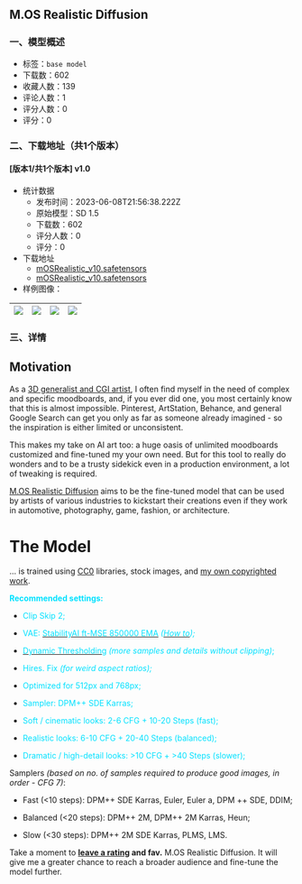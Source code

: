 ## M.OS Realistic Diffusion
### 一、模型概述

- 标签：`base model`
- 下载数：602
- 收藏人数：139
- 评论人数：1
- 评分人数：0
- 评分：0

### 二、下载地址（共1个版本）

#### [版本1/共1个版本] v1.0

- 统计数据
  - 发布时间：2023-06-08T21:56:38.222Z
  - 原始模型：SD 1.5
  - 下载数：602
  - 评分人数：0
  - 评分：0
- 下载地址
  - [mOSRealistic_v10.safetensors](https://civitai.com/api/download/models/92012?type=Model&format=SafeTensor&size=full&fp=fp16)
  - [mOSRealistic_v10.safetensors](https://civitai.com/api/download/models/92012)
- 样例图像：

| <img src="https://image.civitai.com/xG1nkqKTMzGDvpLrqFT7WA/23876d8c-104b-45f3-b139-4b9244306908/width=450/1077913.jpeg" /> | <img src="https://image.civitai.com/xG1nkqKTMzGDvpLrqFT7WA/9ee772fc-b9c4-44f4-a214-d7b1e7241713/width=450/1077911.jpeg" /> | <img src="https://image.civitai.com/xG1nkqKTMzGDvpLrqFT7WA/ca2b706e-5594-4386-976e-4affdee5be8a/width=450/1077919.jpeg" /> | <img src="https://image.civitai.com/xG1nkqKTMzGDvpLrqFT7WA/42f9c5ae-2ad4-460c-843b-b88602a2c9ad/width=450/1077912.jpeg" /> |
| ---- | ---- | ---- | ---- |


### 三、详情
<h2 id="heading-743">Motivation</h2><p>As a <a target="_blank" rel="ugc" href="https://instagram.com/mental.os">3D generalist and CGI artist</a>, I often find myself in the need of complex and specific moodboards, and, if you ever did one, you most certainly know that this is almost impossible. Pinterest, ArtStation, Behance, and general Google Search can get you only as far as someone already imagined - so the inspiration is either limited or unconsistent.</p><p>This makes my take on AI art too: a huge oasis of unlimited moodboards customized and fine-tuned my your own need. But for this tool to really do wonders and to be a trusty sidekick even in a production environment, a lot of tweaking is required.</p><p><a target="_blank" rel="ugc" href="https://civitai.com/models/86515">M.OS Realistic Diffusion</a> aims to be the fine-tuned model that can be used by artists of various industries to kickstart their creations even if they work in automotive, photography, game, fashion, or architecture.</p><h1 id="heading-744">The Model</h1><p>... is trained using <a target="_blank" rel="ugc" href="https://creativecommons.org/share-your-work/public-domain/cc0/">CC0</a> libraries, stock images, and <a target="_blank" rel="ugc" href="https://instagram.com/mental.os">my own copyrighted work</a>.</p><p><strong><span style="color:rgb(0, 225, 255)">Recommended settings:</span></strong></p><ul><li><p><span style="color:rgb(0, 225, 255)">Clip Skip 2;</span></p></li><li><p><span style="color:rgb(0, 225, 255)">VAE: </span><a target="_blank" rel="ugc" href="https://huggingface.co/stabilityai/sd-vae-ft-mse-original/blob/main/vae-ft-mse-840000-ema-pruned.safetensors"><span style="color:rgb(0, 225, 255)">StabilityAI ft-MSE 850000 EMA</span></a><em><span style="color:rgb(0, 225, 255)"> (</span></em><a target="_blank" rel="ugc" href="https://www.pcguide.com/apps/how-to/stable-diffusion-how-to-use-vae/"><em><span style="color:rgb(0, 225, 255)">How to</span></em></a><em><span style="color:rgb(0, 225, 255)">);</span></em></p></li><li><p><a target="_blank" rel="ugc" href="https://github.com/mcmonkeyprojects/sd-dynamic-thresholding"><span style="color:rgb(0, 225, 255)">Dynamic Thresholding</span></a><span style="color:rgb(0, 225, 255)"> </span><em><span style="color:rgb(0, 225, 255)">(more samples and details without clipping)</span></em><span style="color:rgb(0, 225, 255)">;</span></p></li><li><p><span style="color:rgb(0, 225, 255)">Hires. Fix </span><em><span style="color:rgb(0, 225, 255)">(for weird aspect ratios);</span></em></p></li><li><p><span style="color:rgb(0, 225, 255)">Optimized for 512px and 768px;</span></p></li><li><p><span style="color:rgb(0, 225, 255)">Sampler: DPM++ SDE Karras;</span></p></li><li><p><span style="color:rgb(0, 225, 255)">Soft / cinematic looks: 2-6 CFG + 10-20 Steps (fast);</span></p></li><li><p><span style="color:rgb(0, 225, 255)">Realistic looks: 6-10 CFG + 20-40 Steps (balanced);</span></p></li><li><p><span style="color:rgb(0, 225, 255)">Dramatic / high-detail looks: &gt;10 CFG + &gt;40 Steps (slower);</span></p></li></ul><p>Samplers <em>(based on no. of samples required to produce good images, in order - CFG 7)</em>:</p><ul><li><p>Fast (&lt;10 steps): DPM++ SDE Karras, Euler, Euler a, DPM ++ SDE, DDIM;</p></li><li><p>Balanced (&lt;20 steps): DPM++ 2M, DPM++ 2M Karras, Heun;</p></li><li><p>Slow (&lt;30 steps): DPM++ 2M SDE Karras, PLMS, LMS.</p></li></ul><p></p><p>Take a moment to <a target="_blank" rel="ugc" href="https://civitai.com/posts/create?modelId=86515&amp;modelVersionId=92012&amp;returnUrl=/models/86515&amp;reviewing=true"><strong>leave a rating</strong></a><strong> and fav.</strong> M.OS Realistic Diffusion. It will give me a greater chance to reach a broader audience and fine-tune the model further.</p>